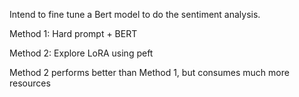Intend to fine tune a Bert model to do the sentiment analysis.

Method 1: Hard prompt + BERT

Method 2: Explore LoRA using peft

Method 2 performs better than Method 1, but consumes much more resources
